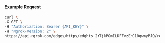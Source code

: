 <!-- Code generated for API Clients. DO NOT EDIT. -->

#### Example Request

```bash
curl \
-X GET \
-H "Authorization: Bearer {API_KEY}" \
-H "Ngrok-Version: 2" \
https://api.ngrok.com/edges/https/edghts_2rTjkPOmILDFFvzEhC10qwmyPJQ/routes/edghtsrt_2rTjkShdFolPLFLyZ4r5nDU4FtV/webhook_verification
```
